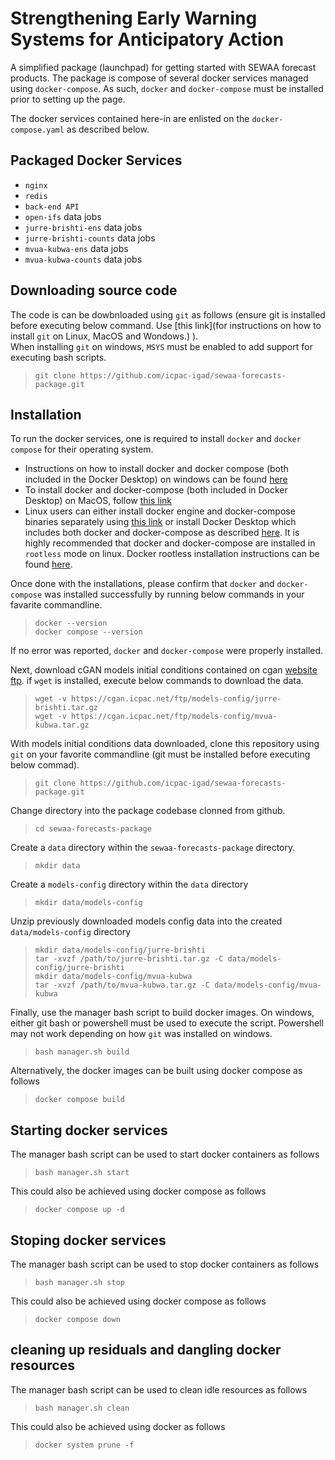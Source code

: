 # Strengthening Early Warning Systems for Anticipatory Action  

A simplified package (launchpad) for getting started with SEWAA forecast products. The package is compose of several docker services managed using `docker-compose`. As such, `docker` and `docker-compose` must be installed prior to setting up the page.  

The docker services contained here-in are enlisted on the `docker-compose.yaml` as described below.  

## Packaged Docker Services

- `nginx`  
- `redis`  
- `back-end API`  
- `open-ifs` data jobs  
- `jurre-brishti-ens` data jobs  
- `jurre-brishti-counts` data jobs  
- `mvua-kubwa-ens` data jobs  
- `mvua-kubwa-counts` data jobs  

## Downloading source code  

The code is can be dowbnloaded using `git` as follows (ensure git is installed before executing below command. Use [this link](for instructions on how to install `git` on Linux, MacOS and Wondows.) ).  
When installing `git` on windows, `MSYS` must be enabled to add support for executing bash scripts.  

> `git clone https://github.com/icpac-igad/sewaa-forecasts-package.git`  

## Installation  

To run the docker services, one is required to install `docker` and `docker compose` for their operating system.  

- Instructions on how to install docker and docker compose (both included in the Docker Desktop) on windows can be found [here](https://docs.docker.com/desktop/setup/install/windows-install/)  
- To install docker and docker-compose (both included in Docker Desktop) on MacOS, follow [this link](https://docs.docker.com/desktop/setup/install/mac-install/)  
- Linux users can either install docker engine and docker-compose binaries separately using [this link](https://docs.docker.com/engine/install/) or install Docker Desktop which includes both docker and docker-compose as described [here](https://docs.docker.com/desktop/setup/install/linux/). It is highly recommended that docker and docker-compose are installed in `rootless` mode on linux. Docker rootless installation instructions can be found [here](https://docs.docker.com/engine/security/rootless/).
  
Once done with the installations, please confirm that `docker` and `docker-compose` was installed successfully by running below commands in your favarite commandline.  

> `docker --version`  
> `docker compose --version`  

If no error was reported, `docker` and `docker-compose` were properly  installed.  

Next, download cGAN models initial conditions contained on cgan [website ftp](https://cgan.icpac.net/ftp/models-config/). if `wget` is installed, execute below commands to download the data.  

> `wget -v https://cgan.icpac.net/ftp/models-config/jurre-brishti.tar.gz`  
> `wget -v https://cgan.icpac.net/ftp/models-config/mvua-kubwa.tar.gz`

With models initial conditions data downloaded, clone this repository using `git` on your favorite commandline (git must be installed before executing below commad).  
 > `git clone https://github.com/icpac-igad/sewaa-forecasts-package.git`  

 Change directory into the package codebase clonned from github.  
 > `cd sewaa-forecasts-package`  

 Create a `data` directory within the `sewaa-forecasts-package` directory.  

 > `mkdir data`  

 Create a `models-config` directory within the `data` directory  

 > `mkdir data/models-config`  

 Unzip previously downloaded models config data into the created `data/models-config` directory  

 > `mkdir data/models-config/jurre-brishti`  
 > `tar -xvzf /path/to/jurre-brishti.tar.gz -C data/models-config/jurre-brishti`  
 > `mkdir data/models-config/mvua-kubwa`  
 > `tar -xvzf /path/to/mvua-kubwa.tar.gz -C data/models-config/mvua-kubwa`  

 Finally, use the manager bash script to build docker images. On windows, either git bash or powershell must be used to execute the script. Powershell may not work depending on how `git` was installed on windows.

 > `bash manager.sh build`  

 Alternatively, the docker images can be built using docker compose as follows  

 > `docker compose build`  

## Starting docker services  

 The manager bash script can be used to start docker containers as follows  

 > `bash manager.sh start`  

 This could also be achieved using docker compose as follows  

 > `docker compose up -d`  

## Stoping docker services  

 The manager bash script can be used to stop docker containers as follows  

 > `bash manager.sh stop`  

 This could also be achieved using docker compose as follows  

 > `docker compose down`  

## cleaning up residuals and dangling docker resources  

The manager bash script can be used to clean idle resources as follows  

 > `bash manager.sh clean`  

 This could also be achieved using docker as follows  

 > `docker system prune -f`  

